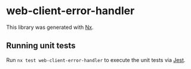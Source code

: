 # web-client-error-handler

This library was generated with [Nx](https://nx.dev).

## Running unit tests

Run `nx test web-client-error-handler` to execute the unit tests via [Jest](https://jestjs.io).
